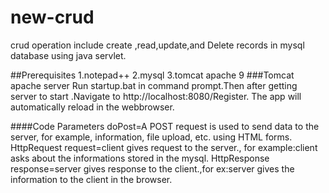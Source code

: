 # new-crud
crud operation include create ,read,update,and Delete records in mysql database using java servlet.

##Prerequisites
      1.notepad++
      2.mysql
      3.tomcat apache 9
###Tomcat apache server
     Run startup.bat in command prompt.Then after getting server to start .Navigate to http://localhost:8080/Register.
     The app will automatically reload in the webbrowser.
      
 ####Code Parameters
     doPost=A POST request is used to send data to the server, for example, information, file upload, etc. using HTML forms.
     HttpRequest request=client gives request to the server., for example:client asks about the informations stored in the mysql.
     HttpResponse response=server gives response to the client.,for ex:server gives the information to the client in the browser.
